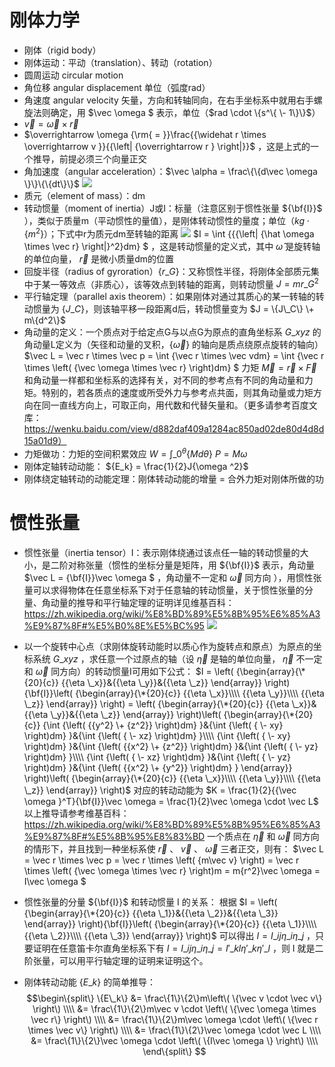 # 刚体力学

* 刚体（rigid body）
* 刚体运动：平动（translation）、转动（rotation）
* 圆周运动 circular motion
* 角位移 angular displacement 单位（弧度rad）
* 角速度 angular velocity 矢量，方向和转轴同向，在右手坐标系中就用右手螺旋法则确定，用 $\vec \omega $ 表示，单位（$rad \cdot \{s^\{ \- 1\}\}$）
* $\vec v = \vec \omega  \times \vec r$
* $\overrightarrow \omega  {\rm{ = }}\frac{{\widehat r \times \overrightarrow v }}{{\left| {\overrightarrow r } \right|}}$ ，这是上式的一个推导，前提必须三个向量正交
* 角加速度（angular acceleration）：$\vec \alpha  = \frac\{\{d\vec \omega \}\}\{\{dt\}\}$
	![](刚体力学_files/4151607.png)
* 质元（element of mass）：dm
* 转动惯量（moment of inertia）J或I：标量（注意区别于惯性张量 ${\bf{I}}$ ），类似于质量m（平动惯性的量值），是刚体转动惯性的量度；单位（$kg \cdot \{m^2\}$）；下式中r为质元dm至转轴的距离
	![](刚体力学_files/37491845.png)
	 $I = \int {{{\left| {\hat \omega  \times \vec r} \right|}^2}dm} $ ，这是转动惯量的定义式，其中 ${\hat \omega }$ 是旋转轴的单位向量， ${\vec r}$ 是微小质量dm的位置
* 回旋半径（radius of gyroration）$\{r\_G\}$：又称惯性半径，将刚体全部质元集中于某一等效点（非质心），该等效点到转轴的距离，则转动惯量 $J = mr\_G^2$
* 平行轴定理（parallel axis theorem）：如果刚体对通过其质心的某一转轴的转动惯量为 $\{J\_C\}$，则该轴平移一段距离d后，转动惯量变为 $J = \{J\_C\} \+ m\{d^2\}$ 
* 角动量的定义：一个质点对于给定点G与以点G为原点的直角坐标系 ${G\_{xyz}}$ 的角动量L定义为（矢径和动量的叉积，$\{\vec \omega \}$ 的轴向是质点绕原点旋转的轴向）
	$\vec L = \vec r \times \vec p = \int {\vec r \times \vec vdm}  = \int {\vec r \times \left( {\vec \omega  \times \vec r} \right)dm} $
	力矩  $\vec M = \vec r \times \vec F$ 和角动量一样都和坐标系的选择有关，对不同的参考点有不同的角动量和力矩。特别的，若各质点的速度或所受外力与参考点共面，则其角动量或力矩方向在同一直线方向上，可取正向，用代数和代替矢量和。（更多请参考百度文库：https://wenku.baidu.com/view/d882daf409a1284ac850ad02de80d4d8d15a01d9）
* 力矩做功：力矩的空间积累效应
	$W = \int\_0^\theta  \{Md\theta \}$
	$P = M\omega$
* 刚体定轴转动动能：
	${E_k} = \frac{1}{2}J{\omega ^2}$
* 刚体绕定轴转动的动能定理：刚体转动动能的增量 = 合外力矩对刚体所做的功






# 惯性张量

* 惯性张量（inertia tensor）I：表示刚体绕通过该点任一轴的转动惯量的大小，是二阶对称张量（惯性的坐标分量是矩阵，用 ${\bf{I}}$ 表示，角动量 $\vec L = {\bf{I}}\vec \omega $ ，角动量不一定和 ${\vec \omega }$ 同方向 ），用惯性张量可以求得物体在任意坐标系下对于任意轴的转动惯量，关于惯性张量的分量、角动量的推导和平行轴定理的证明详见维基百科：https://zh.wikipedia.org/wiki/%E8%BD%89%E5%8B%95%E6%85%A3%E9%87%8F#%E5%B0%8E%E5%BC%95
	![](刚体力学_files/d9cdf770-51b4-4ef9-9f6f-59178857086b.png)
* 以一个旋转中心点（求刚体旋转动能时以质心作为旋转点和原点）为原点的坐标系统 ${G\_{xyz}}$ ，求任意一个过原点的轴（设 ${\vec \eta }$ 是轴的单位向量， ${\vec \eta }$ 不一定和 ${\vec \omega }$ 同方向）的转动惯量I可用如下公式：
	 $I = \left( {\begin{array}{\*{20}{c}}
{{\eta \_x}}&{{\eta \_y}}&{{\eta \_z}}
\end{array}} \right){\bf{I}}\left( {\begin{array}{\*{20}{c}}
{{\eta \_x}}\\\\
{{\eta \_y}}\\\\
{{\eta \_z}}
\end{array}} \right) = \left( {\begin{array}{\*{20}{c}}
{{\eta \_x}}&{{\eta \_y}}&{{\eta \_z}}
\end{array}} \right)\left( {\begin{array}{\*{20}{c}}
{\int {\left( {{y^2} \+ {z^2}} \right)dm} }&{\int {\left( { \- xy} \right)dm} }&{\int {\left( { \- xz} \right)dm} }\\\\
{\int {\left( { \- xy} \right)dm} }&{\int {\left( {{x^2} \+ {z^2}} \right)dm} }&{\int {\left( { \- yz} \right)dm} }\\\\
{\int {\left( { \- xz} \right)dm} }&{\int {\left( { \- yz} \right)dm} }&{\int {\left( {{x^2} \+ {y^2}} \right)dm} }
\end{array}} \right)\left( {\begin{array}{\*{20}{c}}
{{\eta \_x}}\\\\
{{\eta \_y}}\\\\
{{\eta \_z}}
\end{array}} \right)$ 
	对应的转动动能为 $K = \frac{1}{2}{{\vec \omega }^T}{\bf{I}}\vec \omega  = \frac{1}{2}\vec \omega  \cdot \vec L$ 
	以上推导请参考维基百科：https://zh.wikipedia.org/wiki/%E8%BD%89%E5%8B%95%E6%85%A3%E9%87%8F#%E5%8B%95%E8%83%BD
	一个质点在 ${\vec \eta }$ 和 ${\vec \omega }$ 同方向的情形下，并且找到一种坐标系使 ${\vec r}$ 、 ${\vec v}$ 、 ${\vec \omega }$ 三者正交，则有：
	 $\vec L = \vec r \times \vec p = \vec r \times \left( {m\vec v} \right) = \vec r \times \left( {\vec \omega  \times \vec r} \right)m = m{r^2}\vec \omega  = I\vec \omega $ 
* 惯性张量的分量 ${\bf{I}}$ 和转动惯量 I 的关系：
	根据 $I = \left( {\begin{array}{\*{20}{c}}
{{\eta \_1}}&{{\eta \_2}}&{{\eta \_3}}
\end{array}} \right){\bf{I}}\left( {\begin{array}{\*{20}{c}}
{{\eta \_1}}\\\\
{{\eta \_2}}\\\\
{{\eta \_3}}
\end{array}} \right)$ 可以得出 $I = {I\_{ij}}{\eta \_i}{\eta \_j}$ ，只要证明在任意笛卡尔直角坐标系下有 $I = {I\_{ij}}{\eta \_i}{\eta \_j} = I{'\_{kl}}\eta {'\_k}\eta {'\_l}$ ，则 I 就是二阶张量，可以用平行轴定理的证明来证明这个。

* 刚体转动动能 $\{E\_k\}$ 的简单推导：
	$$\begin\{split\}
	  \{E\_k\} &= \frac\{1\}\{2\}m\left\( \{\vec v \cdot \vec v\} \right\) \\\\ 
	   &= \frac\{1\}\{2\}m\vec v \cdot \left\( \{\vec \omega  \times \vec r\} \right\) \\\\ 
	   &= \frac\{1\}\{2\}m\vec \omega  \cdot \left\( \{\vec r \times \vec v\} \right\) \\\\ 
	   &= \frac\{1\}\{2\}\vec \omega  \cdot \vec L \\\\ 
	   &= \frac\{1\}\{2\}\vec \omega  \cdot \left\( \{I\vec \omega \} \right\) \\\\ 
	\end\{split\} $$








